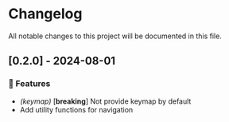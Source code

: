 # Changelog

All notable changes to this project will be documented in this file.

## [0.2.0] - 2024-08-01

### 🚀 Features

- *(keymap)* [**breaking**] Not provide keymap by default
- Add utility functions for navigation

<!-- generated by git-cliff -->
